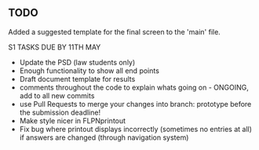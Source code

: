 ## TODO


Added a suggested template for the final screen to the 'main' file.

S1 TASKS DUE BY 11TH MAY

- Update the PSD (law students only)
- Enough functionality to show all end points
- Draft document template for results
- comments throughout the code to explain whats going on - ONGOING, add to all new commits
- use Pull Requests to merge your changes into branch: prototype before the submission deadline!
- Make style nicer in FLPNprintout
- Fix bug where printout displays incorrectly (sometimes no entries at all) if answers are changed (through navigation system)
